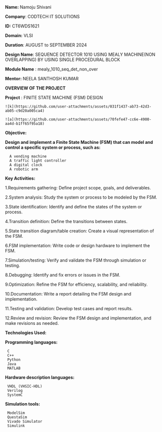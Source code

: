 **Name:** Namoju Shivani

**Company**: CODTECH IT SOLUTIONS

**ID:** CT6WDS1621

**Domain:** VLSI

**Duration**: AUGUST to SEPTEMBER 2024

**Design Name**: SEQUENCE DETECTOR 1010 USING MEALY MACHINE(NON OVERLAPPING) BY USING SINGLE PROCEDURAL BLOCK

**Module Name** : mealy_1010_seq_det_non_over

**Mentor:** NEELA SANTHOSH KUMAR

**OVERVIEW OF THE PROJECT**

**Project** : FINITE STATE MACHINE (FSM) DESIGN

    ![k](https://github.com/user-attachments/assets/031f1437-ab73-42d3-ab05-c9d20a005ca4)

    ![a](https://github.com/user-attachments/assets/70fefe47-cc6e-4900-aa4d-b1ff65f95a18)



**Objective:**

**Design and implement a Finite State Machine (FSM) that can model and control a specific system or process, such as:**

      A vending machine
      A traffic light controller
      A digital clock
      A robotic arm
      
**Key Activities:**

1.Requirements gathering: Define project scope, goals, and deliverables.

2.System analysis: Study the system or process to be modeled by the FSM.

3.State identification: Identify and define the states of the system or process.

4.Transition definition: Define the transitions between states.

5.State transition diagram/table creation: Create a visual representation of the FSM.

6.FSM implementation: Write code or design hardware to implement the FSM.

7.Simulation/testing: Verify and validate the FSM through simulation or testing.

8.Debugging: Identify and fix errors or issues in the FSM.

9.Optimization: Refine the FSM for efficiency, scalability, and reliability.

10.Documentation: Write a report detailing the FSM design and implementation.

11.Testing and validation: Develop test cases and report results.

12.Review and revision: Review the FSM design and implementation, and make revisions as needed.

**Technologies Used:**

**Programming languages:**

     C
     C++
     Python
     Java
     MATLAB
  
**Hardware description languages:**

     VHDL (VHSIC-HDL)
     Verilog
     SystemC
     
**Simulation tools:**

     ModelSim
     QuestaSim
     Vivado Simulator
     Simulink



